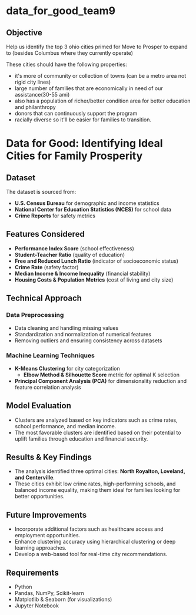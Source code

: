 # data_for_good_team9
## Objective
Help us identify the top 3 ohio cities primed for Move to Prosper to expand to (besides Columbus where they currently operate)

These cities should have the following properties:
- it's more of community or collection of towns (can be a metro area not rigid city lines)
- large number of families that are economically in need of our assistance(30-55 ami)
- also has a population of richer/better condition area for better education and philanthropy
- donors that can continuously support the program
- racially diverse so it'll be easier for families to transition.
# Data for Good: Identifying Ideal Cities for Family Prosperity

## Dataset
The dataset is sourced from:
- **U.S. Census Bureau** for demographic and income statistics
- **National Center for Education Statistics (NCES)** for school data
- **Crime Reports** for safety metrics

## Features Considered
- **Performance Index Score** (school effectiveness)
- **Student-Teacher Ratio** (quality of education)
- **Free and Reduced Lunch Ratio** (indicator of socioeconomic status)
- **Crime Rate** (safety factor)
- **Median Income & Income Inequality** (financial stability)
- **Housing Costs & Population Metrics** (cost of living and city size)

## Technical Approach
### Data Preprocessing
- Data cleaning and handling missing values
- Standardization and normalization of numerical features
- Removing outliers and ensuring consistency across datasets

### Machine Learning Techniques
- **K-Means Clustering** for city categorization
  - **Elbow Method & Silhouette Score** metric for optimal K selection
- **Principal Component Analysis (PCA)** for dimensionality reduction and feature correlation analysis

## Model Evaluation
- Clusters are analyzed based on key indicators such as crime rates, school performance, and median income.
- The most favorable clusters are identified based on their potential to uplift families through education and financial security.

## Results & Key Findings
- The analysis identified three optimal cities: **North Royalton, Loveland, and Centerville**.
- These cities exhibit low crime rates, high-performing schools, and balanced income equality, making them ideal for families looking for better opportunities.

## Future Improvements
- Incorporate additional factors such as healthcare access and employment opportunities.
- Enhance clustering accuracy using hierarchical clustering or deep learning approaches.
- Develop a web-based tool for real-time city recommendations.

## Requirements
- Python
- Pandas, NumPy, Scikit-learn
- Matplotlib & Seaborn (for visualizations)
- Jupyter Notebook

